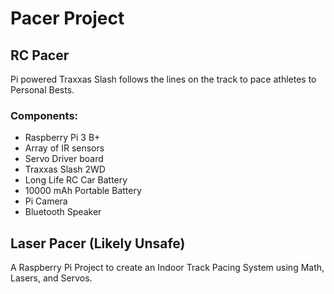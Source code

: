 # Pacer Project

## RC Pacer

Pi powered Traxxas Slash follows the lines on the track to pace athletes to Personal Bests.

### Components:
- Raspberry Pi 3 B+
- Array of IR sensors
- Servo Driver board
- Traxxas Slash 2WD
- Long Life RC Car Battery
- 10000 mAh Portable Battery
- Pi Camera
- Bluetooth Speaker


## Laser Pacer (Likely Unsafe)
  A Raspberry Pi Project to create an Indoor Track Pacing System using Math, Lasers, and Servos.
